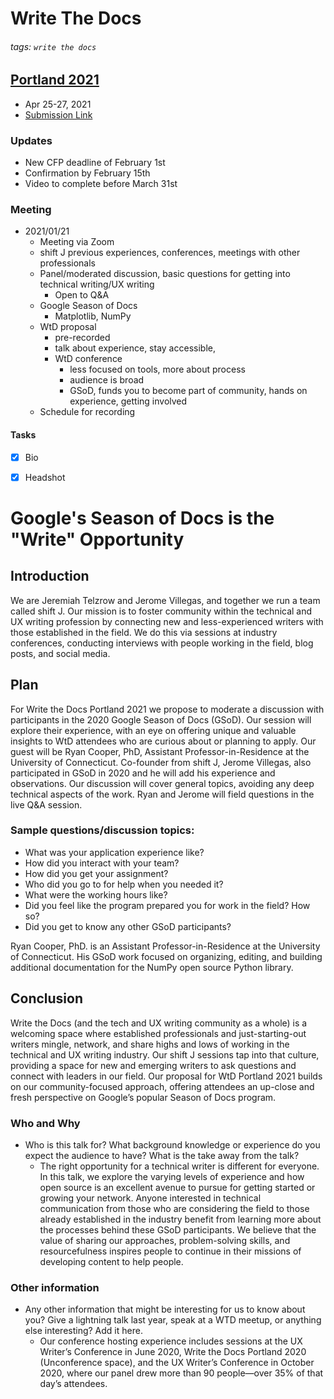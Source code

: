 # Write The Docs

###### tags: `write the docs`

## [Portland 2021](https://www.writethedocs.org/conf/portland/2021/)
- Apr 25-27, 2021
- [Submission Link](https://pretalx.com/write-the-docs-portland-2021/talk/review/BMD3GHJTLMVS3TVEQHV78MXMGXGLC8XQ)

### Updates
- New CFP deadline of February 1st
- Confirmation by February 15th
- Video to complete before March 31st

### Meeting
- 2021/01/21
    - Meeting via Zoom
    - shift J previous experiences, conferences, meetings with other professionals
    - Panel/moderated discussion, basic questions for getting into technical writing/UX writing
        - Open to Q&A
    - Google Season of Docs
        - Matplotlib, NumPy
    - WtD proposal
        - pre-recorded
        - talk about experience, stay accessible, 
        - WtD conference
            - less focused on tools, more about process
            - audience is broad
            - GSoD, funds you to become part of community, hands on experience, getting involved
    - Schedule for recording

#### Tasks
- [x] Bio
- [x] Headshot



# Google's Season of Docs is the "Write" Opportunity

## Introduction

We are Jeremiah Telzrow and Jerome Villegas, and together we run a team called shift J. Our mission is to foster community within the technical and UX writing profession by connecting new and less-experienced writers with those established in the field. We do this via sessions at industry conferences, conducting interviews with people working in the field, blog posts, and social media. 

## Plan

For Write the Docs Portland 2021 we propose to moderate a discussion with participants in the 2020 Google Season of Docs (GSoD). Our session will explore their experience, with an eye on offering unique and valuable insights to WtD attendees who are curious about or planning to apply. Our guest will be Ryan Cooper, PhD, Assistant Professor-in-Residence at the University of Connecticut. Co-founder from shift J,  Jerome Villegas, also participated in GSoD in 2020 and he will add his experience and observations. Our discussion will cover general topics, avoiding any deep technical aspects of the work. Ryan and Jerome will field questions in the live Q&A session. 

### Sample questions/discussion topics:
- What was your application experience like? 
- How did you interact with your team?
- How did you get your assignment? 
- Who did you go to for help when you needed it? 
- What were the working hours like?
- Did you feel like the program prepared you for work in the field? How so? 
- Did you get to know any other GSoD participants? 

Ryan Cooper, PhD. is an Assistant Professor-in-Residence at the University of Connecticut. His GSoD work focused on organizing, editing, and building additional documentation for the NumPy open source Python library. 

## Conclusion

Write the Docs (and the tech and UX writing community as a whole) is a welcoming space where established professionals and just-starting-out writers mingle, network, and share highs and lows of working in the technical and UX writing industry. Our shift J sessions tap into that culture, providing a space for new and emerging writers to ask questions and connect with leaders in our field. Our proposal for WtD Portland 2021 builds on our community-focused approach, offering attendees an up-close and fresh perspective on Google’s popular Season of Docs program.

### Who and Why
- Who is this talk for? What background knowledge or experience do you expect the audience to have? What is the take away from the talk?
    - The right opportunity for a technical writer is different for everyone. In this talk, we explore the varying levels of experience and how open source is an excellent avenue to pursue for getting started or growing your network. Anyone interested in technical communication from those who are considering the field to those already established in the industry benefit from learning more about the processes behind these GSoD participants. We believe that the value of sharing our approaches, problem-solving skills, and resourcefulness inspires people to continue in their missions of developing content to help people.

### Other information
- Any other information that might be interesting for us to know about you? Give a lightning talk last year, speak at a WTD meetup, or anything else interesting? Add it here.
    - Our conference hosting experience includes sessions at the UX Writer’s Conference in June 2020, Write the Docs Portland 2020 (Unconference space), and the UX Writer’s Conference in October 2020, where our panel drew more than 90 people—over 35% of that day’s attendees.